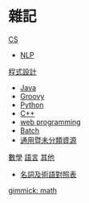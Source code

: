 # 雜記

[CS]()

* [NLP](CS/NLP.md)

[程式設計]()

* [Java](Programming/Java.md)
* [Groovy](Programming/Groovy.md)
* [Python](Programming/Python.md)
* [C++](Programming/C++.md)
* [web programming](Programming/webProgramming.md)
* [Batch](Programming/batch.md)
* [通用暨未分類資源](Programming/miscellaneous.md)

[數學]()
[語言]()
[其他]()

* [名詞及術語對照表](terms.md)

[gimmick: math]()